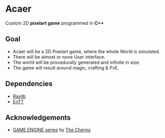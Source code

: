 # Acaer

Custom 2D **pixelart game** programmed in **C++**



## Goal
- Acaer will be a 2D Pixelart game, where the whole World is simulated.
- There will be almost or none User interface.
- The world will be procedurally generated and infinite in size.
- The game will result around magic, crafting & PvE.





## Dependencies
- [Raylib](https://www.raylib.com/)
- [EnTT](https://github.com/skypjack/entt)


## Acknowledgements
- [GAME ENGINE series](https://www.youtube.com/watch?v=JxIZbV_XjAs&list=PLlrATfBNZ98dC-V-N3m0Go4deliWHPFwT) by [The Cherno](https://www.youtube.com/@TheCherno)